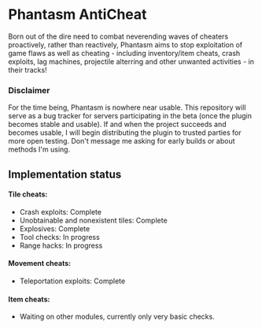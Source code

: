 # Phantasm AntiCheat

Born out of the dire need to combat neverending waves of cheaters proactively, rather than reactively, Phantasm aims to stop exploitation of game flaws as well as cheating - including inventory/item cheats, crash exploits, lag machines, projectile alterring and other unwanted activities - in their tracks!

### Disclaimer

For the time being, Phantasm is nowhere near usable.
This repository will serve as a bug tracker for servers participating in the beta (once the plugin becomes stable and usable).
If and when the project succeeds and becomes usable, I will begin distributing the plugin to trusted parties for more open testing.
Don't message me asking for early builds or about methods I'm using.

## Implementation status

#### Tile cheats: 
* Crash exploits: Complete
* Unobtainable and nonexistent tiles: Complete
* Explosives: Complete
* Tool checks: In progress
* Range hacks: In progress

#### Movement cheats:

* Teleportation exploits: Complete

#### Item cheats: 

* Waiting on other modules, currently only very basic checks.